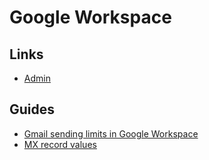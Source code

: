 # Google Workspace

<!--
https://gsuite.google.com/products/gmail/
https://gsuite.google.com/products/admin/
-->

## Links

- [Admin](https://admin.google.com)

## Guides

- [Gmail sending limits in Google Workspace](https://support.google.com/a/answer/166852)
- [MX record values](https://support.google.com/a/answer/174125?hl=en)
